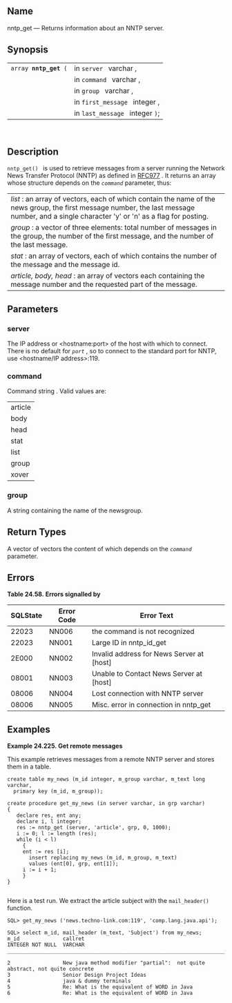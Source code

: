 <div>

<div>

</div>

<div>

## Name

nntp_get — Returns information about an NNTP server.

</div>

<div>

## Synopsis

<div>

|                            |                                 |
|----------------------------|---------------------------------|
| `array `**`nntp_get`**` (` | in `server ` varchar ,          |
|                            | in `command ` varchar ,         |
|                            | in `group ` varchar ,           |
|                            | in `first_message ` integer ,   |
|                            | in `last_message ` integer `)`; |

<div>

 

</div>

</div>

</div>

<div>

## Description

`nntp_get() ` is used to retrieve messages from a server running the
Network News Transfer Protocol (NNTP) as defined in
<a href="http://www.rfc-editor.org/rfc/rfc977.txt" class="ulink"
target="_top">RFC977</a> . It returns an array whose structure depends
on the *`command`* parameter, thus:

|                                                                                                                                                                                                                           |
|---------------------------------------------------------------------------------------------------------------------------------------------------------------------------------------------------------------------------|
| <span class="emphasis">*list*</span> : an array of vectors, each of which contain the name of the news group, the first message number, the last message number, and a single character 'y' or 'n' as a flag for posting. |
| <span class="emphasis">*group*</span> : a vector of three elements: total number of messages in the group, the number of the first message, and the number of the last message.                                           |
| <span class="emphasis">*stat*</span> : an array of vectors, each of which contains the number of the message and the message id.                                                                                          |
| <span class="emphasis">*article, body, head*</span> : an array of vectors each containing the message number and the requested part of the message.                                                                       |

</div>

<div>

## Parameters

<div>

### server

The IP address or \<hostname:port\> of the host with which to connect.
There is no default for *`port`* , so to connect to the standard port
for NNTP, use \<hostname/IP address\>:119.

</div>

<div>

### command

Command <span class="type">string </span> . Valid values are:

|         |
|---------|
| article |
| body    |
| head    |
| stat    |
| list    |
| group   |
| xover   |

</div>

<div>

### group

A <span class="type">string </span> containing the name of the
newsgroup.

</div>

</div>

<div>

## Return Types

A vector of vectors the content of which depends on the *`command `*
parameter.

</div>

<div>

## Errors

<div>

**Table 24.58. Errors signalled by**

<div>

| SQLState                              | Error Code                            | Error Text                                                                  |
|---------------------------------------|---------------------------------------|-----------------------------------------------------------------------------|
| <span class="errorcode">22023 </span> | <span class="errorcode">NN006 </span> | <span class="errortext">the command is not recognized </span>               |
| <span class="errorcode">22023 </span> | <span class="errorcode">NN001 </span> | <span class="errortext">Large ID in nntp_id_get </span>                     |
| <span class="errorcode">2E000 </span> | <span class="errorcode">NN002 </span> | <span class="errortext">Invalid address for News Server at \[host\] </span> |
| <span class="errorcode">08001 </span> | <span class="errorcode">NN003 </span> | <span class="errortext">Unable to Contact News Server at \[host\] </span>   |
| <span class="errorcode">08006 </span> | <span class="errorcode">NN004 </span> | <span class="errortext">Lost connection with NNTP server </span>            |
| <span class="errorcode">08006 </span> | <span class="errorcode">NN005 </span> | <span class="errortext">Misc. error in connection in nntp_get </span>       |

</div>

</div>

  

</div>

<div>

## Examples

<div>

**Example 24.225. Get remote messages**

<div>

This example retrieves messages from a remote NNTP server and stores
them in a table.

``` screen
create table my_news (m_id integer, m_group varchar, m_text long varchar, 
  primary key (m_id, m_group));

create procedure get_my_news (in server varchar, in grp varchar)
{
   declare res, ent any;
   declare i, l integer;
   res := nntp_get (server, 'article', grp, 0, 1000);
   i := 0; l := length (res);
   while (i < l)
     {
     ent := res [i];
       insert replacing my_news (m_id, m_group, m_text) 
       values (ent[0], grp, ent[1]);
     i := i + 1;
     }
}
  
```

Here is a test run. We extract the article subject with the
`mail_header()` function.

``` screen
SQL> get_my_news ('news.techno-link.com:119', 'comp.lang.java.api');

SQL> select m_id, mail_header (m_text, 'Subject') from my_news;
m_id              callret
INTEGER NOT NULL  VARCHAR
_______________________________________________________________________________

2                 New java method modifier "partial":  not quite abstract, not quite concrete
3                 Senior Design Project Ideas
4                 java & dummy terminals
5                 Re: What is the equivalent of WORD in Java
6                 Re: What is the equivalent of WORD in Java
  
```

</div>

</div>

  

</div>

</div>

